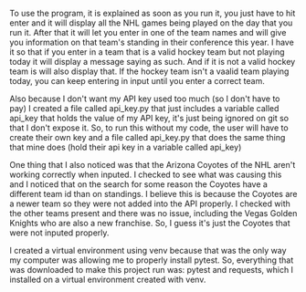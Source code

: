 To use the program, it is explained as soon as you run it, you just have to hit enter and it will display all the NHL games being played on the day that you run it. After that it will let you enter in one of the team names and will give you information on that team's standing in their conference this year. I have it so that if you enter in a team that is a valid hockey team but not playing today it will display a message saying as such. And if it is not a valid hockey team is will also display that. If the hockey team isn't a vaalid team playing today, you can keep entering in input until you enter a correct team.

Also because I don't want my API key used too much (so I don't have to pay) I created a file called api_key.py that just includes a variable called api_key that holds the value of my API key, it's just being ignored on git so that I don't expose it. So, to run this without my code, the user will have to create their own key and a file called api_key.py that does the same thing that mine does (hold their api key in a variable called api_key)

One thing that I also noticed was that the Arizona Coyotes of the NHL aren't working correctly when inputed. I checked to see what was causing this and I noticed that on the search for some reason the Coyotes have a different team id than on standings. I believe this is because the Coyotes are a newer team so they were not added into the API properly. I checked with the other teams present and there was no issue, including the Vegas Golden Knights who are also a new franchise. So, I guess it's just the Coyotes that were not inputed properly.

I created a virtual environment using venv because that was the only way my computer was allowing me to properly install pytest. So, everything that was downloaded to make this project run was: pytest and requests, which I installed on a virtual environment created with venv.